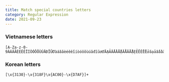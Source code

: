 ```yaml
---
title: Match special countries letters
category: Regular Expression
date: 2021-09-23
---
```


### Vietnamese letters

```
[A-Za-z-0-9ÀÁÂÃÈÉÊẾÌÍÒÓÔÕÙÚĂĐĨŨƠàáâãèéêếìíòóôõùúăđĩũơƯĂẠẢẤẦẨẪẬẮẰẲẴẶẸẺẼỀỀỂưăạảấầẩẫậắằẳẵặẹẻẽềềểỄỆỈỊỌỎỐỒỔỖỘỚỜỞỠỢỤỦỨỪễệỉịọỏốồổỗộớờởỡợụủứừỬỮỰỲỴÝỶỸửữựỳỵỷỹ\s]+
```

### Korean letters

```
[\x{3130}-\x{318F}\x{AC00}-\x{D7AF}]+
```
